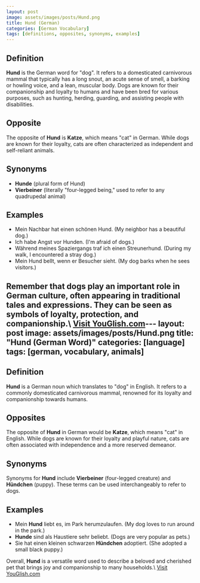 ```yaml
---
layout: post
image: assets/images/posts/Hund.png
title: Hund (German)
categories: [German Vocabulary]
tags: [definitions, opposites, synonyms, examples]
---
```


## Definition

**Hund** is the German word for "dog". It refers to a domesticated carnivorous mammal that typically has a long snout, an acute sense of smell, a barking or howling voice, and a lean, muscular body. Dogs are known for their companionship and loyalty to humans and have been bred for various purposes, such as hunting, herding, guarding, and assisting people with disabilities.

## Opposite

The opposite of **Hund** is **Katze**, which means "cat" in German. While dogs are known for their loyalty, cats are often characterized as independent and self-reliant animals.

## Synonyms

- **Hunde** (plural form of Hund)
- **Vierbeiner** (literally "four-legged being," used to refer to any quadrupedal animal)

## Examples

- Mein Nachbar hat einen schönen Hund. (My neighbor has a beautiful dog.)
- Ich habe Angst vor Hunden. (I'm afraid of dogs.)
- Während meines Spaziergangs traf ich einen Streunerhund. (During my walk, I encountered a stray dog.)
- Mein Hund bellt, wenn er Besucher sieht. (My dog barks when he sees visitors.)

Remember that dogs play an important role in German culture, often appearing in traditional tales and expressions. They can be seen as symbols of loyalty, protection, and companionship.\ <a id="yg-widget-0" class="youglish-widget" data-query="Hund" data-lang="german" data-components="8412" data-auto-start="0" data-bkg-color="theme_light" data-title="How%20to%20pronounce%20Hund%20in%20German"  rel="nofollow" href="https://youglish.com">Visit YouGlish.com</a><script async src="https://youglish.com/public/emb/widget.js" charset="utf-8"></script>---
layout: post
image: assets/images/posts/Hund.png
title: "Hund (German Word)"
categories: [language]
tags: [german, vocabulary, animals]
---

## Definition
**Hund** is a German noun which translates to "dog" in English. It refers to a commonly domesticated carnivorous mammal, renowned for its loyalty and companionship towards humans.

## Opposites
The opposite of **Hund** in German would be **Katze**, which means "cat" in English. While dogs are known for their loyalty and playful nature, cats are often associated with independence and a more reserved demeanor.

## Synonyms
Synonyms for **Hund** include **Vierbeiner** (four-legged creature) and **Hündchen** (puppy). These terms can be used interchangeably to refer to dogs.

## Examples
- Mein **Hund** liebt es, im Park herumzulaufen. (My dog loves to run around in the park.)
- **Hunde** sind als Haustiere sehr beliebt. (Dogs are very popular as pets.)
- Sie hat einen kleinen schwarzen **Hündchen** adoptiert. (She adopted a small black puppy.)

Overall, **Hund** is a versatile word used to describe a beloved and cherished pet that brings joy and companionship to many households.\ <a id="yg-widget-0" class="youglish-widget" data-query="Hund" data-lang="german" data-components="8412" data-auto-start="0" data-bkg-color="theme_light" data-title="How%20to%20pronounce%20Hund%20in%20German"  rel="nofollow" href="https://youglish.com">Visit YouGlish.com</a><script async src="https://youglish.com/public/emb/widget.js" charset="utf-8"></script>